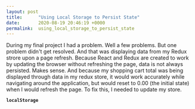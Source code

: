```yaml
---
layout: post
title:      "Using Local Storage to Persist State"
date:       2020-08-19 20:46:19 +0000
permalink:  using_local_storage_to_persist_state
---
```



During my final project I had a problem. Well a few problems. But one problem didn't get resolved. And that was displaying data from my Redux strore upon a page refresh. Because React and Redux are created to work by updating the browser without refreshing the page, data is not always persisted. Makes sense. And because my shopping cart total was being displayed through data in my redux store, it would work accurately while navigating around the application, but would reset to 0.00 (the initial state) when I would refresh the page. To fix this, I needed to update my store.

**```localStorage```**
